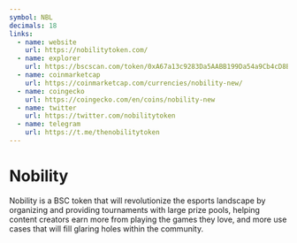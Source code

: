 ```yaml
---
symbol: NBL
decimals: 18
links:
  - name: website
    url: https://nobilitytoken.com/
  - name: explorer
    url: https://bscscan.com/token/0xA67a13c9283Da5AABB199Da54a9Cb4cD8B9b16bA
  - name: coinmarketcap
    url: https://coinmarketcap.com/currencies/nobility-new/
  - name: coingecko
    url: https://coingecko.com/en/coins/nobility-new
  - name: twitter
    url: https://twitter.com/nobilitytoken
  - name: telegram
    url: https://t.me/thenobilitytoken
---
```


# Nobility

Nobility is a BSC token that will revolutionize the esports landscape by organizing and providing tournaments with large prize pools, helping content creators earn more from playing the games they love, and more use cases that will fill glaring holes within the community.
